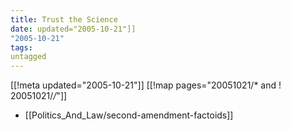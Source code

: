 ```yaml
---
title: Trust the Science
date: updated="2005-10-21"]]
"2005-10-21"
tags:
untagged
---
```

[[!meta updated="2005-10-21"]]
[[!map pages="20051021/* and ! 20051021/*/*"]]
* [[Politics_And_Law/second-amendment-factoids]]
